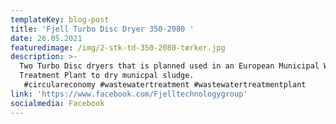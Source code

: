 ```yaml
---
templateKey: blog-post
title: 'Fjell Turbo Disc Dryer 350-2080 '
date: 26.05.2021
featuredimage: /img/2-stk-td-350-2080-tørker.jpg
description: >-
  Two Turbo Disc dryers that is planned used in an European Municipal Wastewater
  Treatment Plant to dry municpal sludge. 
   #circulareconomy #wastewatertreatment #wastewatertreatmentplant
link: 'https://www.facebook.com/Fjelltechnologygroup'
socialmedia: Facebook
---
```


